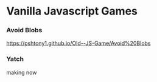 # Vanilla Javascript Games

### Avoid Blobs
https://pshtony1.github.io/Old--JS-Game/Avoid%20Blobs

### Yatch
making now
